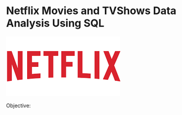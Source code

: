 # Netflix Movies and TVShows Data Analysis Using SQL
![Netflix Log](https://github.com/Aalekh012/Netflix-Data-Analysis-Using-SQL/blob/main/download%20(1).png)

Objective:
